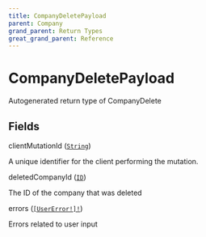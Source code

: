 ```yaml
---
title: CompanyDeletePayload
parent: Company
grand_parent: Return Types
great_grand_parent: Reference
---
```


# CompanyDeletePayload

Autogenerated return type of CompanyDelete

## Fields

<div class="field-entry ">
  <span id="client_mutation_id" class="field-name anchored">clientMutationId (<code><a href="/docs/reference/scalar/string">String</a></code>)</span>

  <div class="description-wrapper">
   <p>A unique identifier for the client performing the mutation.</p>

  </div>
</div>

<div class="field-entry ">
  <span id="deleted_company_id" class="field-name anchored">deletedCompanyId (<code><a href="/docs/reference/scalar/id">ID</a></code>)</span>

  <div class="description-wrapper">
   <p>The ID of the company that was deleted</p>

  </div>
</div>

<div class="field-entry ">
  <span id="errors" class="field-name anchored">errors (<code><a href="/docs/reference/object/user_error">[UserError!]!</a></code>)</span>

  <div class="description-wrapper">
   <p>Errors related to user input</p>

  </div>
</div>

